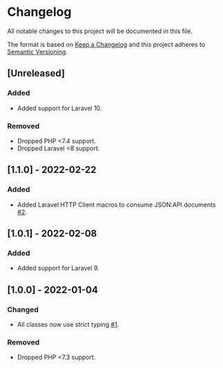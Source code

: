 # Changelog
All notable changes to this project will be documented in this file.

The format is based on [Keep a Changelog](http://keepachangelog.com/en/1.0.0/)
and this project adheres to [Semantic Versioning](http://semver.org/spec/v2.0.0.html).

## [Unreleased]

### Added

* Added support for Laravel 10.

### Removed

* Dropped PHP <7.4 support.
* Dropped Laravel <8 support.

## [1.1.0] - 2022-02-22

### Added

* Added Laravel HTTP Client macros to consume JSON:API documents [#2](https://github.com/swisnl/json-api-client-laravel/pull/2).

## [1.0.1] - 2022-02-08

### Added

* Added support for Laravel 9.

## [1.0.0] - 2022-01-04

### Changed

* All classes now use strict typing [#1](https://github.com/swisnl/json-api-client-laravel/pull/1).

### Removed

* Dropped PHP <7.3 support.
